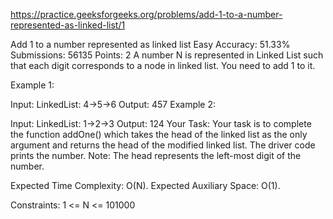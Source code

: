 
https://practice.geeksforgeeks.org/problems/add-1-to-a-number-represented-as-linked-list/1

Add 1 to a number represented as linked list 
Easy Accuracy: 51.33% Submissions: 56135 Points: 2
A number N is represented in Linked List such that each digit corresponds to a node in linked list. You need to add 1 to it.

Example 1:

Input:
LinkedList: 4->5->6
Output: 457 
Example 2:

Input:
LinkedList: 1->2->3
Output: 124 
Your Task:
Your task is to complete the function addOne() which takes the head of the linked list as the only argument and returns the head of the modified linked list. The driver code prints the number.
Note: The head represents the left-most digit of the number.

Expected Time Complexity: O(N).
Expected Auxiliary Space: O(1).

Constraints:
1 <= N <= 101000